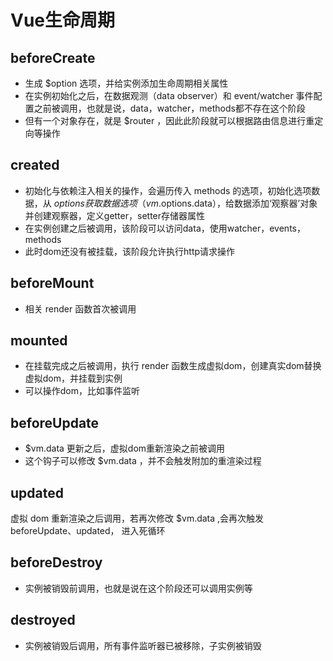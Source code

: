 # Vue生命周期
## beforeCreate
- 生成 $option 选项，并给实例添加生命周期相关属性
- 在实例初始化之后，在数据观测（data observer）和 event/watcher 事件配置之前被调用，也就是说，data，watcher，methods都不存在这个阶段
- 但有一个对象存在，就是 $router ，因此此阶段就可以根据路由信息进行重定向等操作

## created
- 初始化与依赖注入相关的操作，会遍历传入 methods 的选项，初始化选项数据，从 $options 获取数据选项（vm.$options.data），给数据添加‘观察器’对象并创建观察器，定义getter，setter存储器属性
- 在实例创建之后被调用，该阶段可以访问data，使用watcher，events，methods
- 此时dom还没有被挂载，该阶段允许执行http请求操作

## beforeMount
- 相关 render 函数首次被调用

## mounted
- 在挂载完成之后被调用，执行 render 函数生成虚拟dom，创建真实dom替换虚拟dom，并挂载到实例
- 可以操作dom，比如事件监听

## beforeUpdate
- $vm.data 更新之后，虚拟dom重新渲染之前被调用
- 这个钩子可以修改 $vm.data ，并不会触发附加的重渲染过程

## updated
虚拟 dom 重新渲染之后调用，若再次修改 $vm.data ,会再次触发 beforeUpdate、updated， 进入死循环 

## beforeDestroy
- 实例被销毁前调用，也就是说在这个阶段还可以调用实例等

## destroyed
- 实例被销毁后调用，所有事件监听器已被移除，子实例被销毁

